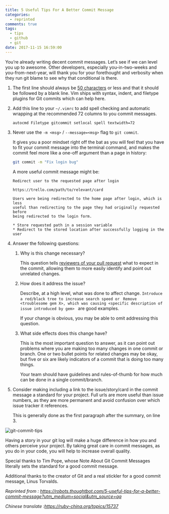 ```yaml
---
title: 5 Useful Tips For A Better Commit Message
categories:
  - reprinted
comments: true
tags:
  - tips
  - github
  - git
date: 2017-11-15 16:59:00
---
```


You’re already writing decent commit messages. Let’s see if we can level you up to awesome. Other developers, especially you-in-two-weeks and you-from-next-year, will thank you for your forethought and verbosity when they run git blame to see why that conditional is there.

<!-- more -->

1. The first line should always be <u>50 characters</u> or less and that it should be followed by a blank line. Vim ships with syntax, indent, and filetype plugins for Git commits which can help here.

1. Add this line to your `~/.vimrc` to add spell checking and automatic wrapping at the recommended 72 columns to you commit messages.

      ``` vim
      autocmd Filetype gitcommit setlocal spell textwidth=72
      ```
1. Never use the `-m <msg>` / `--message=<msg>` flag to `git commit`.

    It gives you a poor mindset right off the bat as you will feel that you have to fit your commit message into the terminal command, and makes the commit feel more like a one-off argument than a page in history:

      ``` bash
      git commit -m "Fix login bug"
      ```
    A more useful commit message might be:

    ``` vim
    Redirect user to the requested page after login

    https://trello.com/path/to/relevant/card

    Users were being redirected to the home page after login, which is less
    useful than redirecting to the page they had originally requested before
    being redirected to the login form.

    * Store requested path in a session variable
    * Redirect to the stored location after successfully logging in the user
    ```

1. Answer the following questions:

    1. Why is this change necessary?

        This question tells <u>reviewers of your pull request</u> what to expect in the commit, allowing them to more easily identify and point out unrelated changes.

    1. How does it address the issue?

        Describe, at a high level, what was done to affect change.
        `Introduce a red/black tree to increase search speed or `
        `Remove <troublesome gem X>, which was causing <specific description of issue introduced by gem> `
        are good examples.

        If your change is obvious, you may be able to omit addressing this question.

    1. What side effects does this change have?

        This is the most important question to answer, as it can point out problems where you are making too many changes in one commit or branch. One or two bullet points for related changes may be okay, but five or six are likely indicators of a commit that is doing too many things.

        Your team should have guidelines and rules-of-thumb for how much can be done in a single commit/branch.

1. Consider making including a link to the issue/story/card in the commit message a standard for your project. Full urls are more useful than issue numbers, as they are more permanent and avoid confusion over which issue tracker it references.

    This is generally done as the first paragraph after the summary, on line 3.

![git-commit-tips](https://image.youyinnn.top/6c9c0fc1f7a32c23e57b689a5bf1aca8.png)

Having a story in your git log will make a huge difference in how you and others perceive your project. By taking great care in commit messages, as you do in your code, you will help to increase overall quality.

Special thanks to Tim Pope, whose Note About Git Commit Messages literally sets the standard for a good commit message.

Additional thanks to the creator of Git and a real stickler for a good commit message, Linus Torvalds.

*Reprinted from : https://robots.thoughtbot.com/5-useful-tips-for-a-better-commit-message?utm_medium=social&utm_source=qq*

*Chinese translate :https://ruby-china.org/topics/15737*
